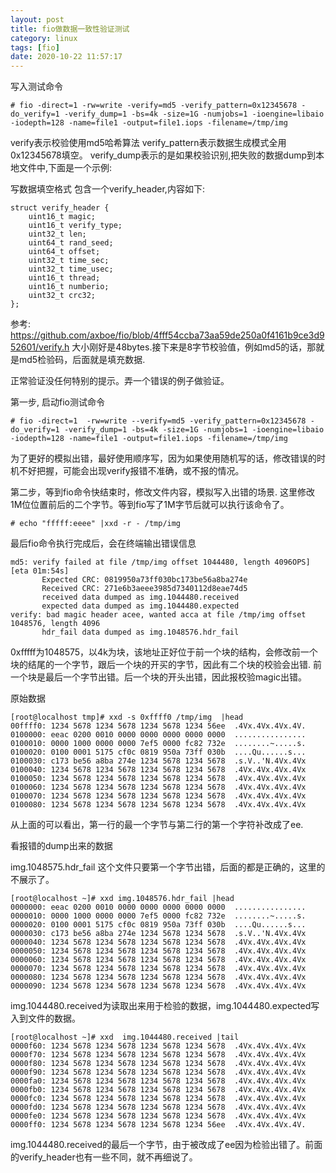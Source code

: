 ```yaml
---
layout: post
title: fio做数据一致性验证测试
category: linux
tags: [fio]
date: 2020-10-22 11:57:17
---
```



写入测试命令
```
# fio -direct=1 -rw=write -verify=md5 -verify_pattern=0x12345678 -do_verify=1 -verify_dump=1 -bs=4k -size=1G -numjobs=1 -ioengine=libaio -iodepth=128 -name=file1 -output=file1.iops -filename=/tmp/img
```
verify表示校验使用md5哈希算法
verify_pattern表示数据生成模式全用0x12345678填空。
verify_dump表示的是如果校验识别,把失败的数据dump到本地文件中,下面是一个示例:

写数据填空格式
包含一个verify_header,内容如下:
```
struct verify_header {
	uint16_t magic;
	uint16_t verify_type;
	uint32_t len;
	uint64_t rand_seed;
	uint64_t offset;
	uint32_t time_sec;
	uint32_t time_usec;
	uint16_t thread;
	uint16_t numberio;
	uint32_t crc32;
};
```
参考: https://github.com/axboe/fio/blob/4fff54ccba73aa59de250a0f4161b9ce3d952601/verify.h
大小刚好是48bytes.接下来是8字节校验值，例如md5的话，那就是md5检验码，后面就是填充数据. 

正常验证没任何特别的提示。弄一个错误的例子做验证。


第一步, 启动fio测试命令
```
# fio -direct=1  -rw=write --verify=md5 -verify_pattern=0x12345678 -do_verify=1 -verify_dump=1 -bs=4k -size=1G -numjobs=1 -ioengine=libaio -iodepth=128 -name=file1 -output=file1.iops -filename=/tmp/img
```
为了更好的模拟出错，最好使用顺序写，因为如果使用随机写的话，修改错误的时机不好把握，可能会出现verify报错不准确，或不报的情况。

第二步，等到fio命令快结束时，修改文件内容，模拟写入出错的场景. 这里修改1M位位置前后的二个字节。等到fio写了1M字节后就可以执行该命令了。
```
# echo "fffff:eeee" |xxd -r - /tmp/img
```

最后fio命令执行完成后，会在终端输出错误信息
```
md5: verify failed at file /tmp/img offset 1044480, length 4096OPS][eta 01m:54s]
       Expected CRC: 0819950a73ff030bc173be56a8ba274e
       Received CRC: 271e6b3aeee3985d7340112d8eae74d5
       received data dumped as img.1044480.received
       expected data dumped as img.1044480.expected
verify: bad magic header acee, wanted acca at file /tmp/img offset 1048576, length 4096
       hdr_fail data dumped as img.1048576.hdr_fail
```
0xfffff为1048575，以4k为块，该地址正好位于前一个块的结构，会修改前一个块的结尾的一个字节，跟后一个块的开买的字节，因此有二个块的校验会出错. 前一个块是最后一个字节出错。后一个块的开头出错，因此报校验magic出错。

原始数据
```
[root@localhost tmp]# xxd -s 0xffff0 /tmp/img  |head
00ffff0: 1234 5678 1234 5678 1234 5678 1234 56ee  .4Vx.4Vx.4Vx.4V.
0100000: eeac 0200 0010 0000 0000 0000 0000 0000  ................
0100010: 0000 1000 0000 0000 7ef5 0000 fc82 732e  ........~.....s.
0100020: 0100 0001 5175 cf0c 0819 950a 73ff 030b  ....Qu......s...
0100030: c173 be56 a8ba 274e 1234 5678 1234 5678  .s.V..'N.4Vx.4Vx
0100040: 1234 5678 1234 5678 1234 5678 1234 5678  .4Vx.4Vx.4Vx.4Vx
0100050: 1234 5678 1234 5678 1234 5678 1234 5678  .4Vx.4Vx.4Vx.4Vx
0100060: 1234 5678 1234 5678 1234 5678 1234 5678  .4Vx.4Vx.4Vx.4Vx
0100070: 1234 5678 1234 5678 1234 5678 1234 5678  .4Vx.4Vx.4Vx.4Vx
0100080: 1234 5678 1234 5678 1234 5678 1234 5678  .4Vx.4Vx.4Vx.4Vx
```
从上面的可以看出，第一行的最一个字节与第二行的第一个字符补改成了ee.

看报错的dump出来的数据

img.1048575.hdr_fail 这个文件只要第一个字节出错，后面的都是正确的，这里的不展示了。
```
[root@localhost ~]# xxd img.1048576.hdr_fail |head
0000000: eeac 0200 0010 0000 0000 0000 0000 0000  ................
0000010: 0000 1000 0000 0000 7ef5 0000 fc82 732e  ........~.....s.
0000020: 0100 0001 5175 cf0c 0819 950a 73ff 030b  ....Qu......s...
0000030: c173 be56 a8ba 274e 1234 5678 1234 5678  .s.V..'N.4Vx.4Vx
0000040: 1234 5678 1234 5678 1234 5678 1234 5678  .4Vx.4Vx.4Vx.4Vx
0000050: 1234 5678 1234 5678 1234 5678 1234 5678  .4Vx.4Vx.4Vx.4Vx
0000060: 1234 5678 1234 5678 1234 5678 1234 5678  .4Vx.4Vx.4Vx.4Vx
0000070: 1234 5678 1234 5678 1234 5678 1234 5678  .4Vx.4Vx.4Vx.4Vx
0000080: 1234 5678 1234 5678 1234 5678 1234 5678  .4Vx.4Vx.4Vx.4Vx
0000090: 1234 5678 1234 5678 1234 5678 1234 5678  .4Vx.4Vx.4Vx.4Vx
```

img.1044480.received为读取出来用于检验的数据，img.1044480.expected写入到文件的数据。
```
[root@localhost ~]# xxd  img.1044480.received |tail
0000f60: 1234 5678 1234 5678 1234 5678 1234 5678  .4Vx.4Vx.4Vx.4Vx
0000f70: 1234 5678 1234 5678 1234 5678 1234 5678  .4Vx.4Vx.4Vx.4Vx
0000f80: 1234 5678 1234 5678 1234 5678 1234 5678  .4Vx.4Vx.4Vx.4Vx
0000f90: 1234 5678 1234 5678 1234 5678 1234 5678  .4Vx.4Vx.4Vx.4Vx
0000fa0: 1234 5678 1234 5678 1234 5678 1234 5678  .4Vx.4Vx.4Vx.4Vx
0000fb0: 1234 5678 1234 5678 1234 5678 1234 5678  .4Vx.4Vx.4Vx.4Vx
0000fc0: 1234 5678 1234 5678 1234 5678 1234 5678  .4Vx.4Vx.4Vx.4Vx
0000fd0: 1234 5678 1234 5678 1234 5678 1234 5678  .4Vx.4Vx.4Vx.4Vx
0000fe0: 1234 5678 1234 5678 1234 5678 1234 5678  .4Vx.4Vx.4Vx.4Vx
0000ff0: 1234 5678 1234 5678 1234 5678 1234 56ee  .4Vx.4Vx.4Vx.4V.
```
img.1044480.received的最后一个字节，由于被改成了ee因为检验出错了。前面的verify_header也有一些不同，就不再细说了。
